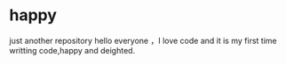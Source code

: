 # happy
just another repository
hello everyone ，I love code and it is my first time writting code,happy and deighted.
